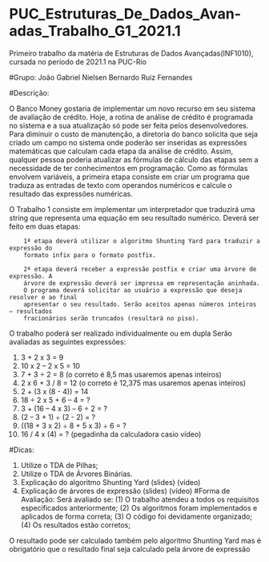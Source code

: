# PUC_Estruturas_De_Dados_Avan-adas_Trabalho_G1_2021.1
Primeiro trabalho da matéria de Estruturas de Dados Avançadas(INF1010), cursada no período de 2021.1 na PUC-Rio

#Grupo:
        João Gabriel Nielsen
        Bernardo Ruiz Fernandes

#Descrição:

O Banco Money gostaria de implementar um novo recurso em seu sistema de avaliação 
de crédito. Hoje, a rotina de análise de crédito é programada no sistema e a sua 
atualização só pode ser feita pelos desenvolvedores. Para diminuir o custo de 
manutenção, a diretoria do banco solicita que seja criado um campo no sistema onde 
poderão ser inseridas as expressões matemáticas que calculam cada etapa da análise de 
crédito. Assim, qualquer pessoa poderia atualizar as fórmulas de cálculo das etapas sem 
a necessidade de ter conhecimentos em programação. 
Como as fórmulas envolvem variáveis, a primeira etapa consiste em criar um programa 
que traduza as entradas de texto com operandos numéricos e calcule o resultado das 
expressões numéricas.

O Trabalho 1 consiste em implementar um interpretador que traduzirá uma string que 
representa uma equação em seu resultado numérico. Deverá ser feito em duas etapas:

        1ª etapa deverá utilizar o algoritmo Shunting Yard para traduzir a expressão do
        formato infix para o formato postfix.
        
        2ª etapa deverá receber a expressão postfix e criar uma árvore de expressão. A 
        árvore de expressão deverá ser impressa em representação aninhada.
        O programa deverá solicitar ao usuário a expressão que deseja resolver e ao final 
        apresentar o seu resultado. Serão aceitos apenas números inteiros – resultados 
        fracionários serão truncados (resultará no piso).

O trabalho poderá ser realizado individualmente ou em dupla
Serão avaliadas as seguintes expressões:
1) 3 + 2 x 3 = 9
2) 10 x 2 – 2 x 5 = 10
3) 7 + 3 ÷ 2 = 8 (o correto é 8,5 mas usaremos apenas inteiros)
4) 2 x 6 + 3 / 8 = 12 (o correto é 12,375 mas usaremos apenas inteiros)
5) 2 + (3 x (8 - 4)) = 14
6) 18 ÷ 2 x 5 + 6 – 4 = ?
7) 3 + (16 – 4 x 3) – 6 ÷ 2 = ?
8) (2 – 3 + 1) ÷ (2 - 2) = ?
9) ((18 + 3 x 2) ÷ 8 + 5 x 3) ÷ 6 = ?
10) 16 / 4 x (4) = ? (pegadinha da calculadora casio vídeo)

#Dicas:
1) Utilize o TDA de Pilhas;
2) Utilize o TDA de Árvores Binárias.
3) Explicação do algoritmo Shunting Yard (slides) (vídeo)
4) Explicação de árvores de expressão (slides) (vídeo)
#Forma de Avaliação:
  Será avaliado se:
        (1) O trabalho atendeu a todos os requisitos especificados anteriormente;
        (2) Os algoritmos foram implementados e aplicados de forma correta;
        (3) O código foi devidamente organizado;
        (4) Os resultados estão corretos;

O resultado pode ser calculado também pelo algoritmo Shunting Yard mas é 
obrigatório que o resultado final seja calculado pela árvore de expressão
